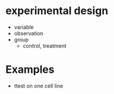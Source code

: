 # experimental design

* variable
* observation
* group
  + control, treatment


# Examples

* ttest on one cell line